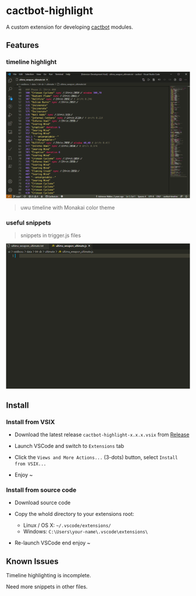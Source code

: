 # cactbot-highlight

A custom extension for developing [cactbot](https://github.com/quisquous/cactbot/) modules.

## Features

### timeline highlight

![timeline-highlight](images/timeline-highlight.png)

> uwu timeline with Monakai color theme

### useful snippets

> snippets in trigger.js files

![snippets](images/snippets.gif)

## Install

### Install from VSIX

- Download the latest release `cactbot-highlight-x.x.x.vsix` from [Release](https://github.com/MaikoTan/cactbot-highlight/release)

- Launch VSCode and switch to `Extensions` tab

- Click the `Views and More Actions...` (3-dots) button, select `Install from VSIX...`

- Enjoy ~

### Install from source code

- Download source code

- Copy the whold directory to your extensions root:

  - Linux / OS X: `~/.vscode/extensions/`
  - Windows: `C:\Users\your-name\.vscode\extensions\`

- Re-launch VSCode end enjoy ~

## Known Issues

Timeline highlighting is incomplete.

Need more snippets in other files.
